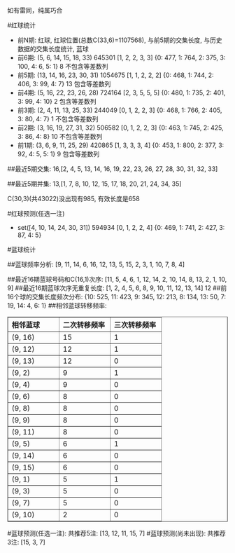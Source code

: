 <!-- 
.. title: 双色球2014137期(2014-11-25)数据分析报告
.. slug: slott-2014137-2014-11-25-report
.. date: 2014-11-26 08:00:00 UTC+08:00
.. tags: Lottery
.. link: 
.. description: 
.. type: text
-->

如有雷同，纯属巧合

<!-- TEASER_END-->

#红球统计

- 前N期: 红球, 红球位置(总数C(33,6)=1107568), 与前5期的交集长度, 与历史数据的交集长度统计, 蓝球
- 前6期: (5, 6, 14, 15, 18, 33) 645301 [1, 2, 2, 3, 3] {0: 477, 1: 764, 2: 375, 3: 100, 4: 6, 5: 1} 8 不包含等差数列
- 前5期: (13, 14, 16, 23, 30, 31) 1054675 [1, 1, 2, 2, 2] {0: 468, 1: 744, 2: 406, 3: 99, 4: 7} 13 包含等差数列
- 前4期: (5, 16, 22, 23, 26, 28) 724164 [2, 3, 5, 5, 5] {0: 480, 1: 735, 2: 401, 3: 99, 4: 10} 2 包含等差数列
- 前3期: (2, 4, 11, 13, 25, 33) 244049 [0, 1, 2, 2, 3] {0: 468, 1: 766, 2: 405, 3: 80, 4: 7} 1 不包含等差数列
- 前2期: (3, 16, 19, 27, 31, 32) 506582 [0, 1, 2, 2, 3] {0: 463, 1: 745, 2: 425, 3: 86, 4: 8} 10 不包含等差数列
- 前1期: (3, 6, 9, 11, 25, 29) 420865 [1, 3, 3, 3, 4] {0: 453, 1: 800, 2: 377, 3: 92, 4: 5, 5: 1} 9 包含等差数列

##最近5期交集:
16,[2, 4, 5, 13, 14, 16, 19, 22, 23, 26, 27, 28, 30, 31, 32, 33]

##最近5期并集:
13,[1, 7, 8, 10, 12, 15, 17, 18, 20, 21, 24, 34, 35]

C(30,3)(共43022)没出现有985, 
有效长度是658

#红球预测(任选一注)

- set([4, 10, 14, 24, 30, 31]) 594934 [0, 1, 2, 2, 4] {0: 469, 1: 741, 2: 427, 3: 87, 4: 5}

#蓝球统计

##蓝球频率分析:
[9, 11, 14, 6, 16, 12, 13, 5, 15, 2, 3, 1, 10, 7, 8, 4]

##最近16期蓝球号码和C(16,1)次序:
[11, 5, 4, 6, 1, 12, 14, 2, 10, 14, 8, 13, 2, 1, 10, 9]
##最近16期蓝球次序无重复长度:
[1, 2, 4, 5, 6, 8, 9, 10, 11, 12, 13, 14] 12
##前16个球的交集长度频次分布:
{10: 525, 11: 423, 9: 345, 12: 213, 8: 134, 13: 50, 7: 19, 14: 4, 6: 1}
##相邻蓝球转移频率:
<table border="1" class="table table-striped dataframe">
  <thead>
    <tr style="text-align: left;">
      <th style="min-width: 100px;">相邻蓝球</th>
      <th style="min-width: 100px;">二次转移频率</th>
      <th style="min-width: 100px;">三次转移频率</th>
    </tr>
  </thead>
  <tbody>
    <tr>
      <td> (9, 16)</td>
      <td> 15</td>
      <td> 1</td>
    </tr>
    <tr>
      <td> (9, 12)</td>
      <td> 12</td>
      <td> 1</td>
    </tr>
    <tr>
      <td> (9, 13)</td>
      <td> 12</td>
      <td> 0</td>
    </tr>
    <tr>
      <td>  (9, 2)</td>
      <td>  9</td>
      <td> 1</td>
    </tr>
    <tr>
      <td>  (9, 4)</td>
      <td>  9</td>
      <td> 0</td>
    </tr>
    <tr>
      <td>  (9, 6)</td>
      <td>  8</td>
      <td> 0</td>
    </tr>
    <tr>
      <td>  (9, 8)</td>
      <td>  8</td>
      <td> 0</td>
    </tr>
    <tr>
      <td>  (9, 9)</td>
      <td>  8</td>
      <td> 0</td>
    </tr>
    <tr>
      <td> (9, 11)</td>
      <td>  8</td>
      <td> 0</td>
    </tr>
    <tr>
      <td>  (9, 5)</td>
      <td>  6</td>
      <td> 1</td>
    </tr>
    <tr>
      <td> (9, 14)</td>
      <td>  6</td>
      <td> 0</td>
    </tr>
    <tr>
      <td> (9, 15)</td>
      <td>  6</td>
      <td> 0</td>
    </tr>
    <tr>
      <td>  (9, 1)</td>
      <td>  5</td>
      <td> 1</td>
    </tr>
    <tr>
      <td>  (9, 3)</td>
      <td>  5</td>
      <td> 0</td>
    </tr>
    <tr>
      <td>  (9, 7)</td>
      <td>  5</td>
      <td> 0</td>
    </tr>
    <tr>
      <td> (9, 10)</td>
      <td>  2</td>
      <td> 0</td>
    </tr>
  </tbody>
</table>
#蓝球预测(任选一注):
共推荐5注: [13, 12, 11, 15, 7]
#蓝球预测(尚未出现):
共推荐3注: [15, 3, 7]

